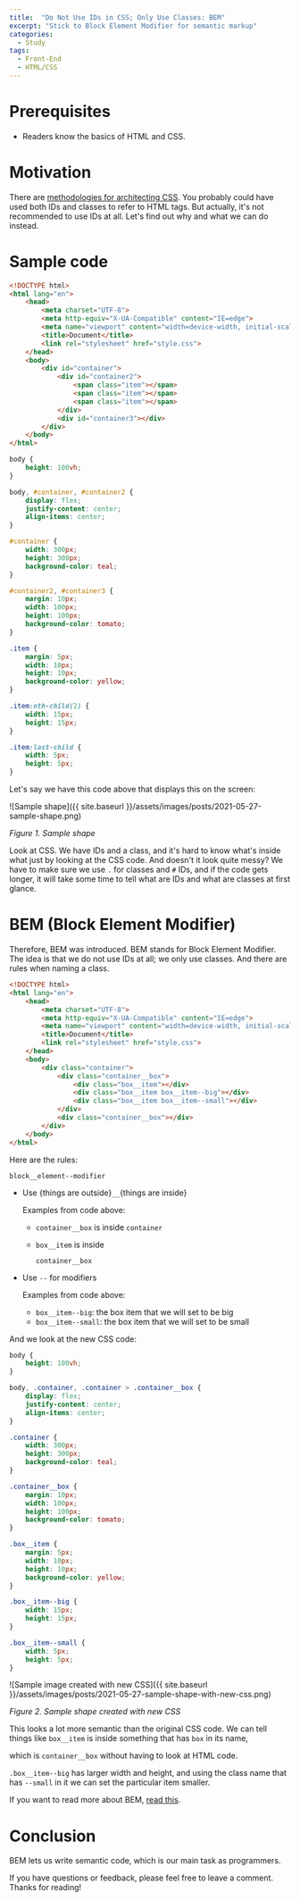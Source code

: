 ```yaml
---
title:  "Do Not Use IDs in CSS; Only Use Classes: BEM"
excerpt: "Stick to Block Element Modifier for semantic markup"
categories:
  - Study
tags:
  - Front-End
  - HTML/CSS
---
```


# Prerequisites

- Readers know the basics of HTML and CSS.

# Motivation

There are [methodologies for architecting CSS](https://valoremreply.com/post/5_css_methodologies/). You probably could have used both IDs and classes to refer to HTML tags. But actually, it's not recommended to use IDs at all. Let's find out why and what we can do instead.

# Sample code

```html
<!DOCTYPE html>
<html lang="en">
    <head>
        <meta charset="UTF-8">
        <meta http-equiv="X-UA-Compatible" content="IE=edge">
        <meta name="viewport" content="width=device-width, initial-scale=1.0">
        <title>Document</title>
        <link rel="stylesheet" href="style.css">
    </head>
    <body>
        <div id="container">
            <div id="container2">
                <span class="item"></span>
                <span class="item"></span>
                <span class="item"></span>
            </div>
            <div id="container3"></div>
        </div>
    </body>
</html>
```

```css
body {
    height: 100vh;
}

body, #container, #container2 {
    display: flex;
    justify-content: center;
    align-items: center;
}

#container {
    width: 300px;
    height: 300px;
    background-color: teal;
}

#container2, #container3 {
    margin: 10px;
    width: 100px;
    height: 100px;
    background-color: tomato;
}

.item {
    margin: 5px;
    width: 10px;
    height: 10px;
    background-color: yellow;
}

.item:nth-child(2) {
    width: 15px;
    height: 15px;
}

.item:last-child {
    width: 5px;
    height: 5px;
}
```

Let's say we have this code above that displays this on the screen:

![Sample shape]({{ site.baseurl }}/assets/images/posts/2021-05-27-sample-shape.png)

*Figure 1. Sample shape*

Look at CSS. We have IDs and a class, and it's hard to know what's inside what just by looking at the CSS code. And doesn't it look quite messy? We have to make sure we use <code>.</code> for classes and <code>#</code> IDs, and if the code gets longer, it will take some time to tell what are IDs and what are classes at first glance.

# BEM (Block Element Modifier)

Therefore, BEM was introduced. BEM stands for Block Element Modifier. The idea is that we do not use IDs at all; we only use classes. And there are rules when naming a class.

```html
<!DOCTYPE html>
<html lang="en">
    <head>
        <meta charset="UTF-8">
        <meta http-equiv="X-UA-Compatible" content="IE=edge">
        <meta name="viewport" content="width=device-width, initial-scale=1.0">
        <title>Document</title>
        <link rel="stylesheet" href="style.css">
    </head>
    <body>
        <div class="container">
            <div class="container__box">
                <div class="box__item"></div>
                <div class="box__item box__item--big"></div>
                <div class="box__item box__item--small"></div>
            </div>
            <div class="container__box"></div>
        </div>
    </body>
</html>
```

Here are the rules:

<code>block__element--modifier</code>

- Use {things are outside}<code>__</code>{things are inside}

  Examples from code above:

  - <code>container__box</code> is inside <code>container</code>

  - <code>box__item</code> is inside

    <code>container__box</code>

- Use <code>--</code> for modifiers

  Examples from code above:

  - <code>box__item--big</code>: the box item that we will set to be big
  - <code>box__item--small</code>: the box item that we will set to be small

And we look at the new CSS code:

```css
body {
    height: 100vh;
}

body, .container, .container > .container__box {
    display: flex;
    justify-content: center;
    align-items: center;
}

.container {
    width: 300px;
    height: 300px;
    background-color: teal;
}

.container__box {
    margin: 10px;
    width: 100px;
    height: 100px;
    background-color: tomato;
}

.box__item {
    margin: 5px;
    width: 10px;
    height: 10px;
    background-color: yellow;
}

.box__item--big {
    width: 15px;
    height: 15px;
}

.box__item--small {
    width: 5px;
    height: 5px;
}
```

![Sample image created with new CSS]({{ site.baseurl }}/assets/images/posts/2021-05-27-sample-shape-with-new-css.png)

*Figure 2. Sample shape created with new CSS*

This looks a lot more semantic than the original CSS code. We can tell things like <code>box__item</code> is inside something that has <code>box</code> in its name,

which is <code>container__box</code> without having to look at HTML code.

<code>.box__item--big</code> has larger width and height, and using the class name that has <code>--small</code> in it we can set the particular item smaller.

If you want to read more about BEM, [read this](http://getbem.com/naming/).

# Conclusion

BEM lets us write semantic code, which is our main task as programmers.

If you have questions or feedback, please feel free to leave a comment. Thanks for reading!